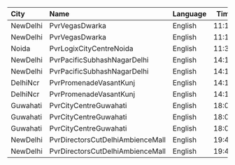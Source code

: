 | City     | Name                             | Language |  Time | Type             | Price | Capacity | Booked |
| :------- | :------------------------------- | :------- | ----: | :--------------- | ----: | -------: | -----: |
| NewDelhi | PvrVegasDwarka                   | English  | 11:15 | Prime            |  295₹ |        7 |      0 |
| NewDelhi | PvrVegasDwarka                   | English  | 11:15 | Classic          |  240₹ |       60 |      0 |
| Noida    | PvrLogixCityCentreNoida          | English  | 11:35 | Classic          |  165₹ |       60 |      2 |
| NewDelhi | PvrPacificSubhashNagarDelhi      | English  | 14:15 | Prime            |  350₹ |       52 |      0 |
| NewDelhi | PvrPacificSubhashNagarDelhi      | English  | 14:15 | PrimePlus        |  350₹ |       18 |      0 |
| DelhiNcr | PvrPromenadeVasantKunj           | English  | 14:15 | Classic          |  360₹ |       50 |     25 |
| DelhiNcr | PvrPromenadeVasantKunj           | English  | 14:15 | Prime            |  390₹ |       44 |     24 |
| Guwahati | PvrCityCentreGuwahati            | English  | 18:05 | Classic          |  180₹ |       40 |     20 |
| Guwahati | PvrCityCentreGuwahati            | English  | 18:05 | Prime            |  200₹ |       82 |     41 |
| Guwahati | PvrCityCentreGuwahati            | English  | 18:05 | PrimePlus        |  220₹ |       13 |      9 |
| NewDelhi | PvrDirectorsCutDelhiAmbienceMall | English  | 19:45 | Platinum         |  600₹ |        9 |      4 |
| NewDelhi | PvrDirectorsCutDelhiAmbienceMall | English  | 19:45 | PlatinumSuperior |  600₹ |        3 |      3 |